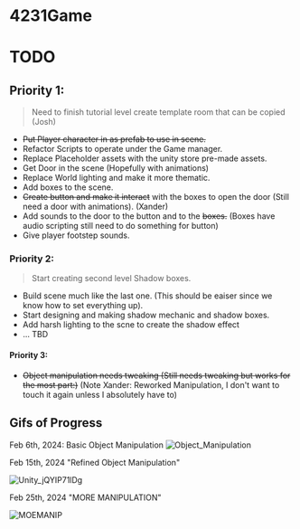# 4231Game


# TODO

## Priority 1:

> Need to finish tutorial level
> create template room that can be copied (Josh)
- ~~Put Player character in as prefab to use in scene.~~
- Refactor Scripts to operate under the Game manager.
- Replace Placeholder assets with the unity store pre-made assets.
- Get Door in the scene (Hopefully with animations)
- Replace World lighting and make it more thematic.
- Add boxes to the scene.
- ~~Create button and make it interact~~ with the boxes to open the door (Still need a door with animations). (Xander)
- Add sounds to the door to the button and to the ~~boxes.~~ (Boxes have audio scripting still need to do something for button)
- Give player footstep sounds.

### Priority 2:

> Start creating second level Shadow boxes.
- Build scene much like the last one. (This should be eaiser since we know how to set everything up).
- Start designing and making shadow mechanic and shadow boxes.
- Add harsh lighting to the scne to create the shadow effect
- ... TBD

#### Priority 3:
- ~~Object manipulation needs tweaking (Still needs tweaking but works for the most part:)~~ (Note Xander: Reworked Manipulation, I don't want to touch it again unless I absolutely have to)


## Gifs of Progress

Feb 6th, 2024: Basic Object Manipulation
![Object_Manipulation](https://github.com/jneedles49/4231Game/assets/150978475/d66dd453-6df1-4c89-bdcd-4d7838d3f351)


Feb 15th, 2024 "Refined Object Manipulation"

![Unity_jQYIP71lDg](https://github.com/jneedles49/4231Game/assets/150978475/c1d09944-b530-4743-a616-edb7169b7aab)


Feb 25th, 2024 "MORE MANIPULATION"

![MOEMANIP](https://github.com/jneedles49/4231Game/assets/150978475/54d63109-b35b-48f1-81b2-81006065a8dc)

